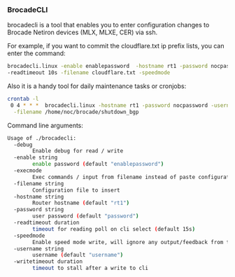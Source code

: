 ### BrocadeCLI

brocadecli is a tool that enables you to enter configuration changes to Brocade Netiron devices (MLX, MLXE, CER) via ssh.

For example, if you want to commit the cloudflare.txt ip prefix lists, you can enter the command:

```bash 
brocadecli.linux -enable enablepassword  -hostname rt1 -password nocpassword -username noc \
-readtimeout 10s -filename cloudflare.txt -speedmode
```

Also it is a handy tool for daily maintenance tasks or cronjobs:

```bash
crontab -l
 0 4 * * *  brocadecli.linux -hostname rt1 -password nocpassword -username noc -enable enablepassword\
  -filename /home/noc/brocade/shutdown_bgp
```

Command line arguments:

```bash
Usage of ./brocadecli:
  -debug
    	Enable debug for read / write
  -enable string
    	enable password (default "enablepassword")
  -execmode
    	Exec commands / input from filename instead of paste configuration
  -filename string
    	Configuration file to insert
  -hostname string
    	Router hostname (default "rt1")
  -password string
    	user password (default "password")
  -readtimeout duration
    	timeout for reading poll on cli select (default 15s)
  -speedmode
    	Enable speed mode write, will ignore any output/feedback from the cli while writing
  -username string
    	username (default "username")
  -writetimeout duration
    	timeout to stall after a write to cli
```
